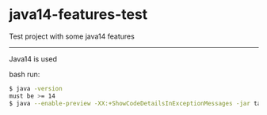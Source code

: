 # java14-features-test
Test project with some java14 features

---

Java14 is used

bash run:

```bash
$ java -version
must be >= 14
$ java --enable-preview -XX:+ShowCodeDetailsInExceptionMessages -jar target/java14-features-test-1.0-SNAPSHOT-jar-with-dependencies.jar
```